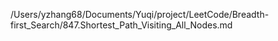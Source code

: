/Users/yzhang68/Documents/Yuqi/project/LeetCode/Breadth-first_Search/847.Shortest_Path_Visiting_All_Nodes.md